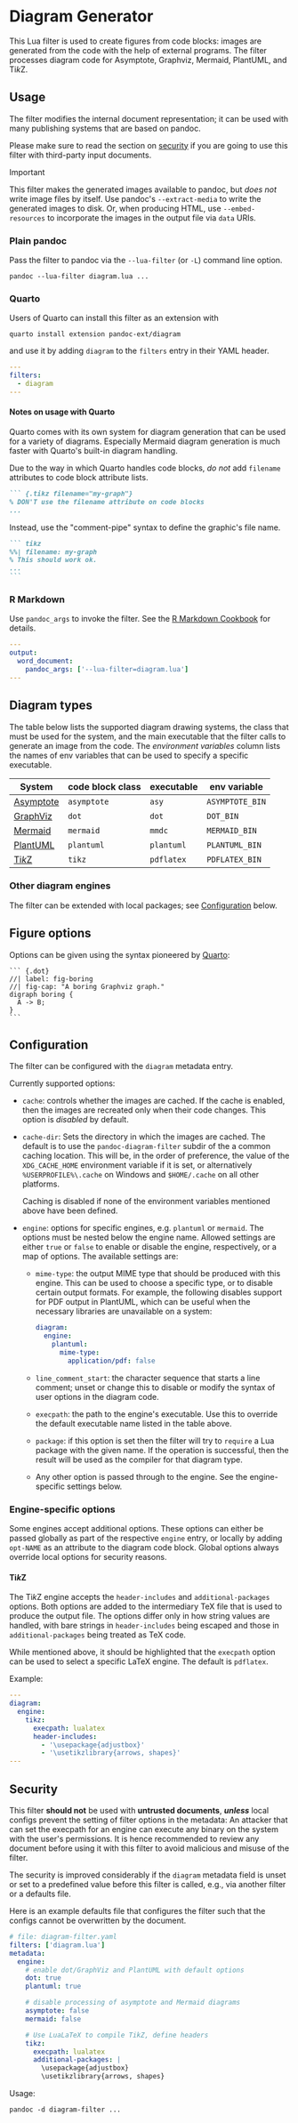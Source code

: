 Diagram Generator
=================

This Lua filter is used to create figures from code blocks: images
are generated from the code with the help of external programs.
The filter processes diagram code for Asymptote, Graphviz,
Mermaid, PlantUML, and Ti*k*Z.


Usage
-----

The filter modifies the internal document representation; it can
be used with many publishing systems that are based on pandoc.

Please make sure to read the section on [security](#security) if
you are going to use this filter with third-party input documents.

> [!IMPORTANT]
> This filter makes the generated images available to pandoc, but
> *does not* write image files by itself. Use pandoc's
> `--extract-media` to write the generated images to disk. Or,
> when producing HTML, use `--embed-resources` to incorporate the
> images in the output file via `data` URIs.

### Plain pandoc

Pass the filter to pandoc via the `--lua-filter` (or `-L`) command
line option.

    pandoc --lua-filter diagram.lua ...

### Quarto

Users of Quarto can install this filter as an extension with

    quarto install extension pandoc-ext/diagram

and use it by adding `diagram` to the `filters` entry in their
YAML header.

``` yaml
---
filters:
  - diagram
---
```

#### Notes on usage with Quarto

Quarto comes with its own system for diagram generation that can
be used for a variety of diagrams. Especially Mermaid diagram
generation is much faster with Quarto's built-in diagram handling.

Due to the way in which Quarto handles code blocks, *do not* add
`filename` attributes to code block attribute lists.

`````` markdown
``` {.tikz filename="my-graph"}
% DON'T use the filename attribute on code blocks
...
``````

Instead, use the "comment-pipe" syntax to define the graphic's
file name.

`````` markdown
``` tikz
%%| filename: my-graph
% This should work ok.
...
```
``````

### R Markdown

Use `pandoc_args` to invoke the filter. See the [R Markdown
Cookbook](https://bookdown.org/yihui/rmarkdown-cookbook/lua-filters.html)
for details.

``` yaml
---
output:
  word_document:
    pandoc_args: ['--lua-filter=diagram.lua']
---
```

Diagram types
-------------

The table below lists the supported diagram drawing systems, the
class that must be used for the system, and the main executable
that the filter calls to generate an image from the code. The
*environment variables* column lists the names of env variables
that can be used to specify a specific executable.

| System      | code block class  | executable | env variable    |
|-------------|-------------------|------------|-----------------|
| [Asymptote] | `asymptote`       | `asy`      | `ASYMPTOTE_BIN` |
| [GraphViz]  | `dot`             | `dot`      | `DOT_BIN`       |
| [Mermaid]   | `mermaid`         | `mmdc`     | `MERMAID_BIN`   |
| [PlantUML]  | `plantuml`        | `plantuml` | `PLANTUML_BIN`  |
| [Ti*k*Z]    | `tikz`            | `pdflatex` | `PDFLATEX_BIN`  |

### Other diagram engines

The filter can be extended with local packages; see
[Configuration](#configuration) below.

[Asymptote]: https://asymptote.sourceforge.io/
[GraphViz]: https://www.graphviz.org/
[Mermaid]: https://mermaid.js.org/
[PlantUML]: https://plantuml.com/
[Ti*k*Z]: https://github.com/pgf-tikz/pgf

Figure options
--------------

Options can be given using the syntax pioneered by [Quarto]:

````
``` {.dot}
//| label: fig-boring
//| fig-cap: "A boring Graphviz graph."
digraph boring {
  A -> B;
}
```
````

[Quarto]: https://quarto.org/

Configuration
-------------

The filter can be configured with the `diagram` metadata entry.

Currently supported options:

- `cache`: controls whether the images are cached. If the cache is
  enabled, then the images are recreated only when their code
  changes. This option is *disabled* by default.

- `cache-dir`: Sets the directory in which the images are cached.
  The default is to use the `pandoc-diagram-filter` subdir of the
  a common caching location. This will be, in the order of
  preference, the value of the `XDG_CACHE_HOME` environment
  variable if it is set, or alternatively `%USERPROFILE%\.cache` on
  Windows and `$HOME/.cache` on all other platforms.

  Caching is disabled if none of the environment variables
  mentioned above have been defined.

- `engine`: options for specific engines, e.g. `plantuml` or
  `mermaid`. The options must be nested below the engine name.
  Allowed settings are either `true` or `false` to enable or
  disable the engine, respectively, or a map of options.
  The available settings are:

  + `mime-type`: the output MIME type that should be produced with
    this engine. This can be used to choose a specific type, or to
    disable certain output formats. For example, the following
    disables support for PDF output in PlantUML, which can be
    useful when the necessary libraries are unavailable on a
    system:

    ``` yaml
    diagram:
      engine:
        plantuml:
          mime-type:
            application/pdf: false
    ```

  + `line_comment_start`: the character sequence that starts a
    line comment; unset or change this to disable or modify the
    syntax of user options in the diagram code.

  + `execpath`: the path to the engine's executable. Use this to
    override the default executable name listed in the table
    above.

  + `package`: if this option is set then the filter will try to
    `require` a Lua package with the given name. If the operation
    is successful, then the result will be used as the compiler
    for that diagram type.

  + Any other option is passed through to the engine. See the
    engine-specific settings below.

### Engine-specific options

Some engines accept additional options. These options can either
be passed globally as part of the respective `engine` entry, or
locally by adding `opt-NAME` as an attribute to the diagram code
block. Global options always override local options for security
reasons.

#### Ti*k*Z

The Ti*k*Z engine accepts the `header-includes` and
`additional-packages` options. Both options are added to the
intermediary TeX file that is used to produce the output file. The
options differ only in how string values are handled, with bare
strings in `header-includes` being escaped and those in
`additional-packages` being treated as TeX code.

While mentioned above, it should be highlighted that the
`execpath` option can be used to select a specific LaTeX engine.
The default is `pdflatex`.

Example:

``` yaml
---
diagram:
  engine:
    tikz:
      execpath: lualatex
      header-includes:
        - '\usepackage{adjustbox}'
        - '\usetikzlibrary{arrows, shapes}'
---
```

Security
--------

This filter **should not** be used with **untrusted documents**,
***unless*** local configs prevent the setting of filter options
in the metadata: An attacker that can set the execpath for an
engine can execute any binary on the system with the user's
permissions. It is hence recommended to review any document before
using it with this filter to avoid malicious and misuse of the
filter.

The security is improved considerably if the `diagram` metadata
field is unset or set to a predefined value before this filter is
called, e.g., via another filter or a defaults file.

Here is an example defaults file that configures the filter such
that the configs cannot be overwritten by the document.

``` yaml
# file: diagram-filter.yaml
filters: ['diagram.lua']
metadata:
  engine:
    # enable dot/GraphViz and PlantUML with default options
    dot: true
    plantuml: true

    # disable processing of asymptote and Mermaid diagrams
    asymptote: false
    mermaid: false

    # Use LuaLaTeX to compile TikZ, define headers
    tikz:
      execpath: lualatex
      additional-packages: |
        \usepackage{adjustbox}
        \usetikzlibrary{arrows, shapes}
```

Usage:

    pandoc -d diagram-filter ...

